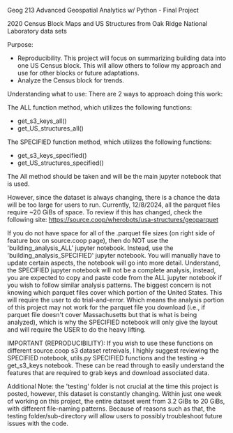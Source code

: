 Geog 213 Advanced Geospatial Analytics w/ Python - Final Project


2020 Census Block Maps and US Structures from Oak Ridge National Laboratory data sets


Purpose:
- Reproducibility. This project will focus on summarizing building data into one US Census block. This will allow others to follow my approach and use for other blocks or future adaptations.
- Analyze the Census block for trends.


Understanding what to use:
There are 2 ways to approach doing this work:

The ALL function method, which utilizes the following functions:
- get_s3_keys_all()
- get_US_structures_all()

The SPECIFIED function method, which utilizes the following functions:
- get_s3_keys_specified()
- get_US_structures_specified()

The All method should be taken and will be the main jupyter notebook that is used.

However, since the dataset is always changing, there is a chance the data will be too large for users to run. Currently, 12/8/2024, all the parquet files require ~20 GiBs of space. To review if this has changed, check the following site:
https://source.coop/wherobots/usa-structures/geoparquet

If you do not have space for all of the .parquet file sizes (on right side of feature box on source.coop page), then do NOT use the 'building_analysis_ALL' jupyter notebook. Instead, use the 'building_analysis_SPECIFIED' jupyter notebook. You will manually have to update certain aspects, the notebook will go into more detail. Understand, the SPECIFIED jupyter notebook will not be a complete analysis, instead, you are expected to copy and paste code from the ALL jupyter notebook if you wish to follow similar analysis patterns. The biggest concern is not knowing which parquet files cover which portion of the United States. This will require the user to do trial-and-error. Which means the analysis portion of this project may not work for the parquet file you download (i.e., if parquet file doesn't cover Massachusetts but that is what is being analyzed), which is why the SPECIFIED notebook will only give the layout and will require the USER to do the heavy lifting.

IMPORTANT (REPRODUCIBILITY): If you wish to use these functions on different source.coop s3 dataset retreivals, I highly suggest reviewing the SPECIFIED notebook, utils.py SPECIFIED functions and the testing -> get_s3_keys notebook. These can be read through to easily understand the features that are required to grab keys and download associated data.

Additional Note: the 'testing' folder is not crucial at the time this project is posted, however, this dataset is constantly changing. Within just one week of working on this project, the entire dataset went from 3.2 GiBs to 20 GiBs, with different file-naming patterns. Because of reasons such as that, the testing folder/sub-directory will allow users to possibly troubleshoot future issues with the code.
